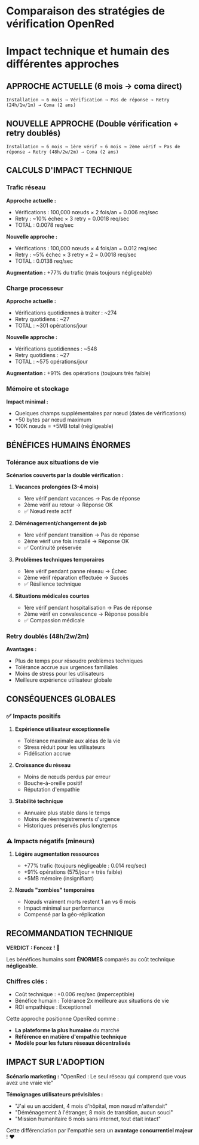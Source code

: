 # Comparaison des stratégies de vérification OpenRed
# Impact technique et humain des différentes approches

## APPROCHE ACTUELLE (6 mois → coma direct)
```
Installation → 6 mois → Vérification → Pas de réponse → Retry (24h/1w/1m) → Coma (2 ans)
```

## NOUVELLE APPROCHE (Double vérification + retry doublés)
```
Installation → 6 mois → 1ère vérif → 6 mois → 2ème vérif → Pas de réponse → Retry (48h/2w/2m) → Coma (2 ans)
```

## CALCULS D'IMPACT TECHNIQUE

### Trafic réseau
**Approche actuelle :**
- Vérifications : 100,000 nœuds × 2 fois/an = 0.006 req/sec
- Retry : ~10% échec × 3 retry = 0.0018 req/sec
- TOTAL : 0.0078 req/sec

**Nouvelle approche :**
- Vérifications : 100,000 nœuds × 4 fois/an = 0.012 req/sec  
- Retry : ~5% échec × 3 retry × 2 = 0.0018 req/sec
- TOTAL : 0.0138 req/sec

**Augmentation :** +77% du trafic (mais toujours négligeable)

### Charge processeur
**Approche actuelle :**
- Vérifications quotidiennes à traiter : ~274
- Retry quotidiens : ~27
- TOTAL : ~301 opérations/jour

**Nouvelle approche :**
- Vérifications quotidiennes : ~548  
- Retry quotidiens : ~27
- TOTAL : ~575 opérations/jour

**Augmentation :** +91% des opérations (toujours très faible)

### Mémoire et stockage
**Impact minimal :**
- Quelques champs supplémentaires par nœud (dates de vérifications)
- +50 bytes par nœud maximum
- 100K nœuds = +5MB total (négligeable)

## BÉNÉFICES HUMAINS ÉNORMES

### Tolérance aux situations de vie
**Scénarios couverts par la double vérification :**

1. **Vacances prolongées (3-4 mois)**
   - 1ère vérif pendant vacances → Pas de réponse
   - 2ème vérif au retour → Réponse OK
   - ✅ Nœud reste actif

2. **Déménagement/changement de job**
   - 1ère vérif pendant transition → Pas de réponse  
   - 2ème vérif une fois installé → Réponse OK
   - ✅ Continuité préservée

3. **Problèmes techniques temporaires**
   - 1ère vérif pendant panne réseau → Échec
   - 2ème vérif réparation effectuée → Succès
   - ✅ Résilience technique

4. **Situations médicales courtes**
   - 1ère vérif pendant hospitalisation → Pas de réponse
   - 2ème vérif en convalescence → Réponse possible
   - ✅ Compassion médicale

### Retry doublés (48h/2w/2m)
**Avantages :**
- Plus de temps pour résoudre problèmes techniques
- Tolérance accrue aux urgences familiales  
- Moins de stress pour les utilisateurs
- Meilleure expérience utilisateur globale

## CONSÉQUENCES GLOBALES

### ✅ Impacts positifs
1. **Expérience utilisateur exceptionnelle**
   - Tolérance maximale aux aléas de la vie
   - Stress réduit pour les utilisateurs
   - Fidélisation accrue

2. **Croissance du réseau**
   - Moins de nœuds perdus par erreur
   - Bouche-à-oreille positif
   - Réputation d'empathie

3. **Stabilité technique**
   - Annuaire plus stable dans le temps
   - Moins de réenregistrements d'urgence
   - Historiques préservés plus longtemps

### ⚠️ Impacts négatifs (mineurs)
1. **Légère augmentation ressources**
   - +77% trafic (toujours négligeable : 0.014 req/sec)
   - +91% opérations (575/jour = très faible)
   - +5MB mémoire (insignifiant)

2. **Nœuds "zombies" temporaires**
   - Nœuds vraiment morts restent 1 an vs 6 mois
   - Impact minimal sur performance
   - Compensé par la géo-réplication

## RECOMMANDATION TECHNIQUE

**VERDICT : Foncez ! 🚀**

Les bénéfices humains sont **ÉNORMES** comparés au coût technique **négligeable**.

### Chiffres clés :
- Coût technique : +0.006 req/sec (imperceptible)
- Bénéfice humain : Tolérance 2x meilleure aux situations de vie
- ROI empathique : Exceptionnel

Cette approche positionne OpenRed comme :
- **La plateforme la plus humaine** du marché
- **Référence en matière d'empathie technique**  
- **Modèle pour les futurs réseaux décentralisés**

## IMPACT SUR L'ADOPTION

**Scénario marketing :**
"OpenRed : Le seul réseau qui comprend que vous avez une vraie vie"

**Témoignages utilisateurs prévisibles :**
- "J'ai eu un accident, 4 mois d'hôpital, mon nœud m'attendait"
- "Déménagement à l'étranger, 8 mois de transition, aucun souci"  
- "Mission humanitaire 6 mois sans internet, tout était intact"

Cette différenciation par l'empathie sera un **avantage concurrentiel majeur** ! ❤️